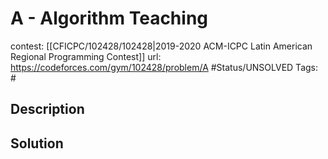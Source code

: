 # A - Algorithm Teaching

contest: [[CFICPC/102428/102428|2019-2020 ACM-ICPC Latin American Regional Programming Contest]]
url: https://codeforces.com/gym/102428/problem/A
#Status/UNSOLVED
Tags: #

## Description

## Solution

